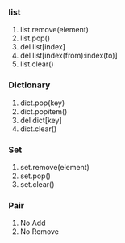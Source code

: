 <h3>list</h3>
<ol>
    <li>list.remove(element)</li>
    <li>list.pop()</li>
    <li>del list[index]</li>
    <li>del list[index(from):index(to)]</li>
    <li>list.clear()</li>
</ol>


<h3>Dictionary</h3>
<ol>
    <li>dict.pop(key)</li>
    <li>dict.popitem()</li>
    <li>del dict[key]</li>
    <li>dict.clear()</li>
</ol>

<h3>Set</h3>
<ol>
    <li>set.remove(element)</li>
    <li>set.pop()</li>
    <li>set.clear()</li>
</ol>

<h3>Pair</h3>
<ol>
    <li>No Add</li>
    <li>No Remove</li>
</ol>